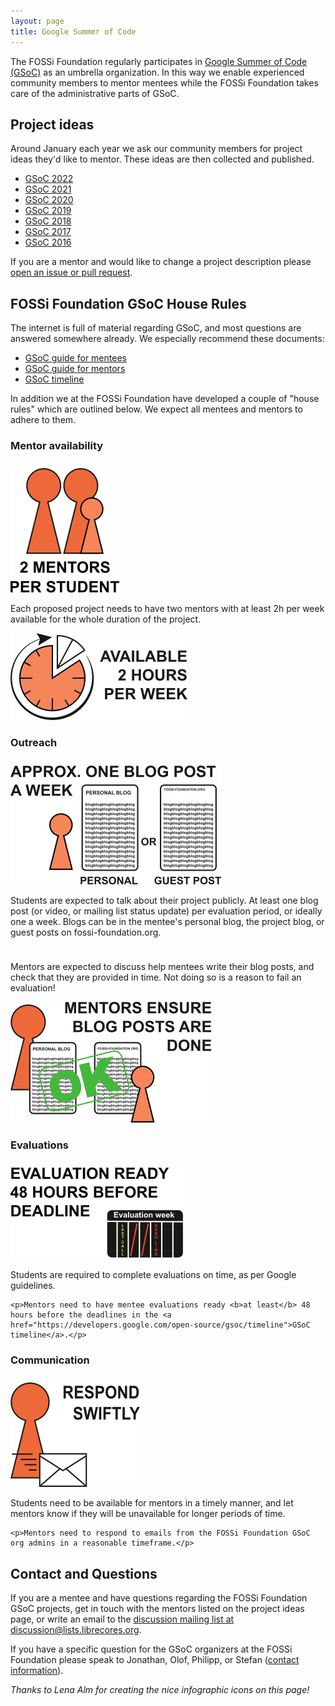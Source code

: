 ```yaml
---
layout: page
title: Google Summer of Code
---
```


The FOSSi Foundation regularly participates in [Google Summer of Code (GSoC)](https://developers.google.com/open-source/gsoc/) as an umbrella organization.
In this way we enable experienced community members to mentor mentees while the FOSSi Foundation takes care of the administrative parts of GSoC.

## Project ideas

Around January each year we ask our community members for project ideas they'd like to mentor.
These ideas are then collected and published.

* [GSoC 2022](gsoc22-ideas.md)
* [GSoC 2021](gsoc21-ideas.md)
* [GSoC 2020](gsoc20-ideas.md)
* [GSoC 2019](gsoc19-ideas.md)
* [GSoC 2018](gsoc18-ideas.md)
* [GSoC 2017](gsoc17-ideas.md)
* [GSoC 2016](gsoc16-ideas.md)

If you are a mentor and would like to change a project description please [open an issue or pull request](https://github.com/fossi-foundation/fossi-foundation.github.io).

## FOSSi Foundation GSoC House Rules

The internet is full of material regarding GSoC, and most questions are answered somewhere already.
We especially recommend these documents:

* [GSoC guide for mentees](https://google.github.io/gsocguides/student)
* [GSoC guide for mentors](https://google.github.io/gsocguides/mentor)
* [GSoC timeline](https://developers.google.com/open-source/gsoc/timeline)

In addition we at the FOSSi Foundation have developed a couple of "house rules" which are outlined below.
We expect all mentees and mentors to adhere to them.

### Mentor availability

<div class="row" style="padding-top:10px">
  <div class="col-md-2">
    <img src="/assets/gsoc/2_mentors.png" class="img-responsive"/>
  </div>
  <div class="col-md-6">
    <p>
    Each proposed project needs to have two mentors with at least
    2h per week available for the whole duration of the project.
    </p>
  </div>
  <div class="col-md-4">
    <img src="/assets/gsoc/2_hours.png" class="img-responsive"/>
  </div>
</div>

### Outreach

<div class="row" style="padding-top:10px">
  <div class="col-md-4">
    <img src="/assets/gsoc/blogpost.png" class="img-responsive"/>
  </div>
  <div class="col-md-8">
    <p>
    Students are expected to talk about their project publicly.
    At least one blog post (or video, or mailing list status update) per evaluation period, or ideally one a week.
    Blogs can be in the mentee's personal blog, the project blog, or guest posts on fossi-foundation.org.
    </p>
  </div>
</div>
<div class="row" style="padding-top:10px">
  <div class="col-md-8">
    <p>
    Mentors are expected to discuss help mentees write their blog posts, and check that they are provided in time.
    Not doing so is a reason to fail an evaluation!
    </p>
  </div>
  <div class="col-md-4">
    <img src="/assets/gsoc/blogpost_mentors.png" class="img-responsive"/>
  </div>
</div>

### Evaluations

<div class="row" style="padding-top:10px">
  <div class="col-md-4">
    <img src="/assets/gsoc/eval.png" class="img-responsive"/>
  </div>
  <div class="col-md-8">
    <p>Students are required to complete evaluations on time, as per Google guidelines.</p>

    <p>Mentors need to have mentee evaluations ready <b>at least</b> 48 hours before the deadlines in the <a href="https://developers.google.com/open-source/gsoc/timeline">GSoC timeline</a>.</p>
  </div>
</div>

### Communication

<div class="row" style="padding-top:10px">
  <div class="col-md-3">
    <img src="/assets/gsoc/responsive.png" class="img-responsive"/>
  </div>
  <div class="col-md-9">
    <p>Students need to be available for mentors in a timely manner, and let mentors know if they will be unavailable for longer periods of time.</p>

    <p>Mentors need to respond to emails from the FOSSi Foundation GSoC org admins in a reasonable timeframe.</p>
  </div>
</div>



## Contact and Questions

If you are a mentee and have questions regarding the FOSSi Foundation GSoC projects, get in touch with the mentors listed on the project ideas page, or write an email to the [discussion mailing list at discussion@lists.librecores.org](mailto:discussion@lists.librecores.org).

If you have a specific question for the GSoC organizers at the FOSSi Foundation please speak to Jonathan, Olof, Philipp, or Stefan ([contact information](organization.md)).

*Thanks to Lena Alm for creating the nice infographic icons on this page!*
